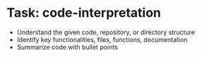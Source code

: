 <!-- ---
!-- title: 2025-01-06 08:22:10
!-- author: ywata-note-win
!-- date: /home/ywatanabe/proj/llemacs/workspace/resources/prompts/components/02_tasks/code-interpretation.md
!-- --- -->

# Task: code-interpretation
* Understand the given code, repository, or directory structure
* Identify key functionalities, files, functions, documentation
* Summarize code with bullet points